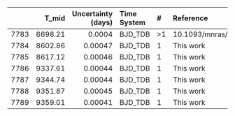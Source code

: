 |      |   T_mid |   Uncertainty (days) | Time System   | #   | Reference             |
|-----:|--------:|---------------------:|:--------------|:----|:----------------------|
| 7783 | 6698.21 |              0.0004  | BJD_TDB       | >1  | 10.1093/mnras/stw3005 |
| 7784 | 8602.86 |              0.00047 | BJD_TDB       | 1   | This work             |
| 7785 | 8617.12 |              0.00046 | BJD_TDB       | 1   | This work             |
| 7786 | 9337.61 |              0.00044 | BJD_TDB       | 1   | This work             |
| 7787 | 9344.74 |              0.00044 | BJD_TDB       | 1   | This work             |
| 7788 | 9351.87 |              0.00045 | BJD_TDB       | 1   | This work             |
| 7789 | 9359.01 |              0.00041 | BJD_TDB       | 1   | This work             |